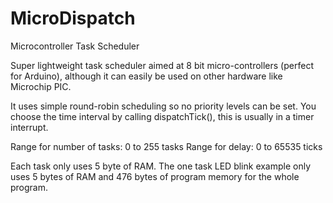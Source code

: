 # MicroDispatch
Microcontroller Task Scheduler

Super lightweight task scheduler aimed at 8 bit micro-controllers (perfect for Arduino), although it can easily be used on other hardware like Microchip PIC.

It uses simple round-robin scheduling so no priority levels can be set. You choose the time interval by calling dispatchTick(), this is usually in a timer interrupt.

Range for number of tasks: 0 to 255 tasks
Range for delay: 0 to 65535 ticks

Each task only uses 5 byte of RAM. The one task LED blink example only uses 5 bytes of RAM and 476 bytes of program memory for the whole program.
